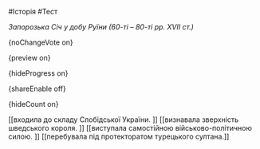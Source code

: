 #Історія #Тест

*Запорозька Січ у добу Руїни (60-ті – 80-ті рр. XVII ст.)*

{noChangeVote on}

{preview on}

{hideProgress on}

{shareEnable off}

{hideCount on}

[[входила до складу Слобідської України. ]]
[[визнавала зверхність шведського короля. ]]
[[виступала самостійною військово-політичною силою. ]]
[[перебувала під протекторатом турецького султана.]]
